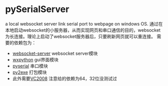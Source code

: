 # pySerialServer
a local websocket server link serial port to webpage on windows OS.
通过在本地启动websocket的小服务器，从而实现网页和串口通信的目的，websocket为长连接。理论上启动了websocket服务器后，只要刷新网页就可以重连接。
需要的依赖包为：
* <a href="https://github.com/Pithikos/python-websocket-server/">websocket-server</a> websocket server模块
* <a href="https://www.wxpython.org/">wxpython</a> gui界面模块
* <a href="https://pypi.python.org/pypi/pyserial">pyserial</a> 串口模块
* <a href="http://www.py2exe.org/">py2exe</a> 打包模块
* 此外需要<a href="http://www.microsoft.com/en-us/download/details.aspx?id=15336">VC2008</a> 注意给的依赖为64，32位没测试过

